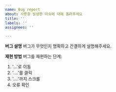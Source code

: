 ```yaml
---
name: Bug report
about: 사용중 발생한 이슈에 대해 올려주세요
title: ''
labels: ''
assignees: ''

---
```


**버그 설명**
버그가 무엇인지 명확하고 간결하게 설명해주세요.

**재현 방법**
버그를 재현하는 단계:
1. '...'로 이동
2. '....'를 클릭
3. '....'까지 스크롤
4. 오류 확인
